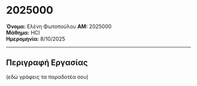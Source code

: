 # 2025000

**Όνομα:** Ελένη Φωτοπούλου 
**ΑΜ:** 2025000  
**Μάθημα:** HCI  
**Ημερομηνία:** 8/10/2025  

---
## Περιγραφή Εργασίας
(εδώ γράφεις τα παραδοτέα σου)

